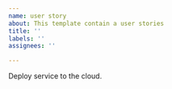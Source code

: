 ```yaml
---
name: user story
about: This template contain a user stories
title: ''
labels: ''
assignees: ''

---
```


Deploy service to the cloud.
